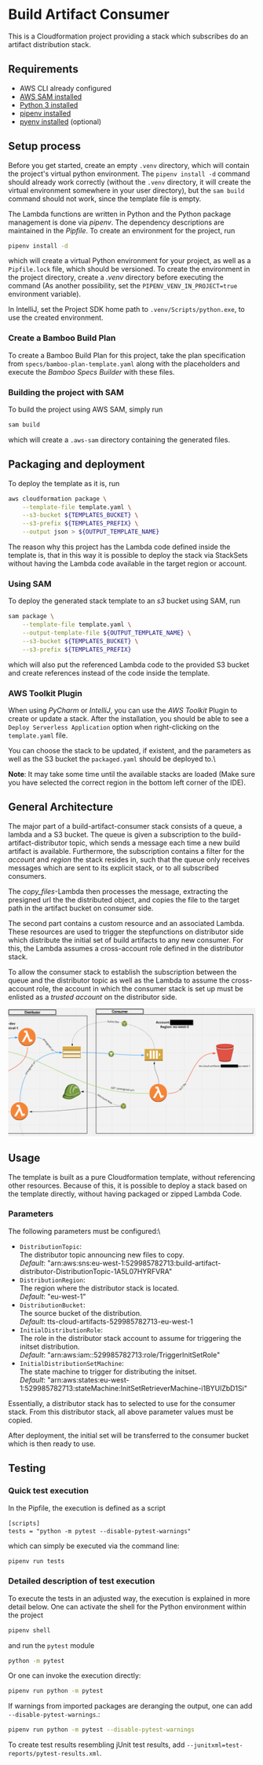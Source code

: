 # Build Artifact Consumer

This is a Cloudformation project 
providing a stack which subscribes do an artifact distribution stack.

## Requirements

* AWS CLI already configured
* [AWS SAM installed](https://docs.aws.amazon.com/serverless-application-model/latest/developerguide/serverless-sam-cli-install.html)
* [Python 3 installed](https://www.python.org/downloads/)
* [pipenv installed](https://pipenv.readthedocs.io/en/latest/)
* [pyenv installed](https://github.com/pyenv/pyenv-installer) (optional)

## Setup process

Before you get started, create an empty `.venv` directory, which will contain the project's virtual python environment.
The `pipenv install -d` command should already work correctly (without the `.venv` directory, it will create the virtual environment somewhere
in your user directory), but the `sam build` command should not work, since the template file is empty.

The Lambda functions are written in Python and the Python package management is done via *pipenv*.
The dependency descriptions are maintained in the *Pipfile*.
To create an environment for the project, run
```bash
pipenv install -d
```
which will create a virtual Python environment for your project, as well as a `Pipfile.lock` file, which
should be versioned.
To create the environment in the project directory, create a *.venv* directory before executing the command
(As another possibility, set the `PIPENV_VENV_IN_PROJECT=true` environment variable).

In IntelliJ, set the Project SDK home path to `.venv/Scripts/python.exe`, to use the created environment.

### Create a Bamboo Build Plan

To create a Bamboo Build Plan for this project, take the plan specification from
`specs/bamboo-plan-template.yaml` along with the placeholders and execute the *Bamboo Specs Builder*
with these files.

### Building the project with SAM

To build the project using AWS SAM, simply run
```bash
sam build
```
which will create a `.aws-sam` directory containing the generated files.

## Packaging and deployment

To deploy the template as it is, run

```bash
aws cloudformation package \
    --template-file template.yaml \
    --s3-bucket ${TEMPLATES_BUCKET} \
    --s3-prefix ${TEMPLATES_PREFIX} \
    --output json > ${OUTPUT_TEMPLATE_NAME}    
```

The reason why this project has the Lambda code defined inside the template
is, that in this way it is possible to deploy the stack via StackSets without having 
the Lambda code available in the target region or account.

### Using SAM
To deploy the generated stack template to an *s3* bucket using SAM, run

```bash
sam package \
    --template-file template.yaml \
    --output-template-file ${OUTPUT_TEMPLATE_NAME} \
    --s3-bucket ${TEMPLATES_BUCKET} \
    --s3-prefix ${TEMPLATES_PREFIX}
```

which will also put the referenced Lambda code to the provided S3 bucket and
create references instead of the code inside the template.


### AWS Toolkit Plugin

When using *PyCharm* or *IntelliJ*, you can use the *AWS Toolkit* Plugin to
create or update a stack. After the installation, you should be able to see a
`Deploy Serverless Application` option when right-clicking on the `template.yaml` file.

You can choose the stack to be updated, if existent, and the parameters as well as the 
S3 bucket the `packaged.yaml` should be deployed to.\

**Note**: It may take some time until the available stacks are loaded
(Make sure you have selected the correct region in the bottom left corner of the IDE).

## General Architecture

The major part of a build-artifact-consumer stack consists of a queue, a lambda and a S3 bucket.
The queue is given a subscription to the build-artifact-distributor topic, which sends
a message each time a new build artifact is available.
Furthermore, the subscription contains a filter for the *account* and *region* the stack resides in,
such that the queue only receives messages which are sent to its explicit stack, or 
to all subscribed consumers.
 
The *copy_files*-Lambda then processes the message, extracting the presigned url the the
distributed object, and copies the file to the target path in the artifact bucket on consumer side.

The second part contains a custom resource and an associated Lambda.
These resources are used to trigger the stepfunctions on distributor side which 
distribute the initial set of build artifacts to any new consumer.
For this, the Lambda assumes a cross-account role defined in the distributor stack.

To allow the consumer stack to establish the subscription between the queue and the distributor topic
as well as the Lambda to assume the cross-account role, the account in which the 
consumer stack is set up must be enlisted as a *trusted account* on the distributor side.

![Architecture Overview](doc/architecture_overview.png "Architecture Overview")

## Usage

The template is built as a pure Cloudformation template, without referencing other resources.
Because of this, it is possible to deploy a stack based on the template directly, without having
packaged or zipped Lambda Code.

### Parameters

The following parameters must be configured:\

* `DistributionTopic`:\
   The distributor topic announcing new files to copy.\
   *Default*: "arn:aws:sns:eu-west-1:529985782713:build-artifact-distributor-DistributionTopic-1A5L07HYRFVRA"
* `DistributionRegion`:\
   The region where the distributor stack is located.\
   *Default*: "eu-west-1"
* `DistributionBucket`:\
   The source bucket of the distribution.\
   *Default*: tts-cloud-artifacts-529985782713-eu-west-1
* `InitialDistributionRole`:\
   The role in the distributor stack account to assume for triggering the initset distribution.\
   *Default*: "arn:aws:iam::529985782713:role/TriggerInitSetRole"
* `InitialDistributionSetMachine`:\
   The state machine to trigger for distributing the initset.\
   *Default*: "arn:aws:states:eu-west-1:529985782713:stateMachine:InitSetRetrieverMachine-i1BYUlZbD1Si"

Essentially, a distributor stack has to selected to use for the consumer stack. From this distributor
stack, all above parameter values must be copied.

After deployment, the initial set will be transferred to the consumer bucket which is then ready to use.

## Testing

### Quick test execution

In the Pipfile, the execution is defined as a script
```
[scripts]
tests = "python -m pytest --disable-pytest-warnings"
``` 
which can simply be executed via the command line:
```bash
pipenv run tests
```

### Detailed description of test execution

To execute the tests in an adjusted way, the execution is explained in more detail below. 
One can activate the shell for the Python environment within the project
```bash
pipenv shell
```
and run the `pytest` module
```bash
python -m pytest
```
Or one can invoke the execution directly:
```bash
pipenv run python -m pytest
```
If warnings from imported packages are deranging the output, one can add `--disable-pytest-warnings`.:
```bash
pipenv run python -m pytest --disable-pytest-warnings
```
To create test results resembling jUnit test results, add `--junitxml=test-reports/pytest-results.xml`.
